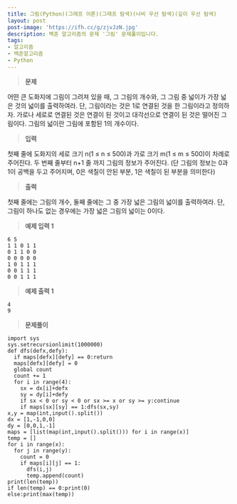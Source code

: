 ```yaml
---
title: 그림(Python)(그래프 이론)(그래프 탐색)(너비 우선 탐색)(깊이 우선 탐색)
layout: post
post-image: 'https://ifh.cc/g/zjvJzN.jpg'
description: 백준 알고리즘의 문제 '그림' 문제풀이입니다.
tags:
- 알고리즘
- 백준알고리즘
- Python
---
```



>**문제**

어떤 큰 도화지에 그림이 그려져 있을 때, 그 그림의 개수와, 그 그림 중 넓이가 가장 넓은 것의 넓이를 출력하여라. 단, 그림이라는 것은 1로 연결된 것을 한 그림이라고 정의하자. 가로나 세로로 연결된 것은 연결이 된 것이고 대각선으로 연결이 된 것은 떨어진 그림이다. 그림의 넓이란 그림에 포함된 1의 개수이다.

>**입력**

첫째 줄에 도화지의 세로 크기 n(1 ≤ n ≤ 500)과 가로 크기 m(1 ≤ m ≤ 500)이 차례로 주어진다. 두 번째 줄부터 n+1 줄 까지 그림의 정보가 주어진다. (단 그림의 정보는 0과 1이 공백을 두고 주어지며, 0은 색칠이 안된 부분, 1은 색칠이 된 부분을 의미한다)

>**출력**

첫째 줄에는 그림의 개수, 둘째 줄에는 그 중 가장 넓은 그림의 넓이를 출력하여라. 단, 그림이 하나도 없는 경우에는 가장 넓은 그림의 넓이는 0이다.

>**예제 입력 1**

	6 5
	1 1 0 1 1
	0 1 1 0 0
	0 0 0 0 0
	1 0 1 1 1
	0 0 1 1 1
	0 0 1 1 1

>**예제 출력 1**

	4
	9

>**문제풀이**

	import sys
	sys.setrecursionlimit(1000000)
	def dfs(defx,defy):
	  if maps[defx][defy] == 0:return
	  maps[defx][defy] = 0
	  global count
	  count += 1
	  for i in range(4):
	    sx = dx[i]+defx
	    sy = dy[i]+defy
	    if sx < 0 or sy < 0 or sx >= x or sy >= y:continue
	    if maps[sx][sy] == 1:dfs(sx,sy)
	x,y = map(int,input().split())
	dx = [1,-1,0,0]
	dy = [0,0,1,-1]
	maps = [list(map(int,input().split())) for i in range(x)]
	temp = []
	for i in range(x):
	  for j in range(y):
	    count = 0
	    if maps[i][j] == 1:
	      dfs(i,j)
	      temp.append(count)
	print(len(temp))
	if len(temp) == 0:print(0)
	else:print(max(temp))
